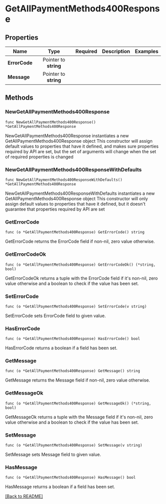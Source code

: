 # GetAllPaymentMethods400Response


## Properties
| Name | Type | Required | Description | Examples |
|------------|:-------------:|:-------------:|-------------|:-------------:|
| **ErrorCode** | Pointer to **string** |  |  |  |
| **Message** | Pointer to **string** |  |  |  |

## Methods

### NewGetAllPaymentMethods400Response

`func NewGetAllPaymentMethods400Response() *GetAllPaymentMethods400Response`

NewGetAllPaymentMethods400Response instantiates a new GetAllPaymentMethods400Response object
This constructor will assign default values to properties that have it defined,
and makes sure properties required by API are set, but the set of arguments
will change when the set of required properties is changed

### NewGetAllPaymentMethods400ResponseWithDefaults

`func NewGetAllPaymentMethods400ResponseWithDefaults() *GetAllPaymentMethods400Response`

NewGetAllPaymentMethods400ResponseWithDefaults instantiates a new GetAllPaymentMethods400Response object
This constructor will only assign default values to properties that have it defined,
but it doesn't guarantee that properties required by API are set

### GetErrorCode

`func (o *GetAllPaymentMethods400Response) GetErrorCode() string`

GetErrorCode returns the ErrorCode field if non-nil, zero value otherwise.

### GetErrorCodeOk

`func (o *GetAllPaymentMethods400Response) GetErrorCodeOk() (*string, bool)`

GetErrorCodeOk returns a tuple with the ErrorCode field if it's non-nil, zero value otherwise
and a boolean to check if the value has been set.

### SetErrorCode

`func (o *GetAllPaymentMethods400Response) SetErrorCode(v string)`

SetErrorCode sets ErrorCode field to given value.

### HasErrorCode

`func (o *GetAllPaymentMethods400Response) HasErrorCode() bool`

HasErrorCode returns a boolean if a field has been set.

### GetMessage

`func (o *GetAllPaymentMethods400Response) GetMessage() string`

GetMessage returns the Message field if non-nil, zero value otherwise.

### GetMessageOk

`func (o *GetAllPaymentMethods400Response) GetMessageOk() (*string, bool)`

GetMessageOk returns a tuple with the Message field if it's non-nil, zero value otherwise
and a boolean to check if the value has been set.

### SetMessage

`func (o *GetAllPaymentMethods400Response) SetMessage(v string)`

SetMessage sets Message field to given value.

### HasMessage

`func (o *GetAllPaymentMethods400Response) HasMessage() bool`

HasMessage returns a boolean if a field has been set.


[[Back to README]](../../README.md)


